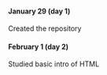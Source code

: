 #### January 29 (day 1)
Created the repository 


#### February 1 (day 2)
Studied basic intro of HTML
